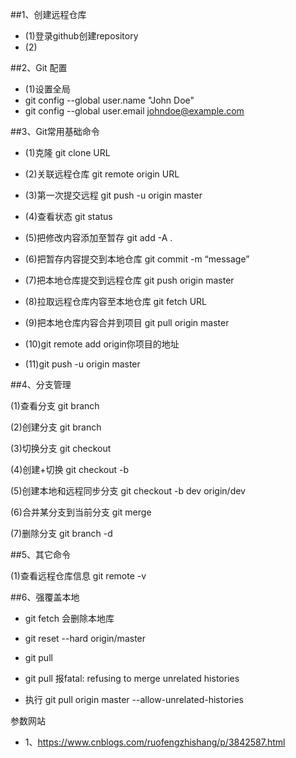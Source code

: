 ##1、创建远程仓库
- (1)登录github创建repository
- (2)

##2、Git 配置
- (1)设置全局
- git config --global user.name "John Doe"
- git config --global user.email johndoe@example.com

##3、Git常用基础命令	
- (1)克隆 git clone URL <preject name>

- (2)关联远程仓库 git remote origin URL

- (3)第一次提交远程 git push -u origin master

- (4)查看状态 git status

- (5)把修改内容添加至暂存 git add -A .

- (6)把暂存内容提交到本地仓库 git commit -m “message”

- (7)把本地仓库提交到远程仓库 git push origin master

- (8)拉取远程仓库内容至本地仓库  git fetch URL 

- (9)把本地仓库内容合并到项目  git pull origin master

- (10)git remote add origin你项目的地址

- (11)git push -u origin master

##4、分支管理

(1)查看分支 git branch

(2)创建分支 git branch <name>

(3)切换分支 git checkout <name>

(4)创建+切换 git checkout -b <name>

(5)创建本地和远程同步分支 git checkout -b dev origin/dev

(6)合并某分支到当前分支 git merge <name>

(7)删除分支 git branch -d <name>

##5、其它命令

(1)查看远程仓库信息 git remote -v

##6、强覆盖本地
- git fetch 会删除本地库
- git reset --hard origin/master
- git pull

- git pull 报fatal: refusing to merge unrelated histories
- 执行 git pull origin master --allow-unrelated-histories



参数网站

- 1、https://www.cnblogs.com/ruofengzhishang/p/3842587.html